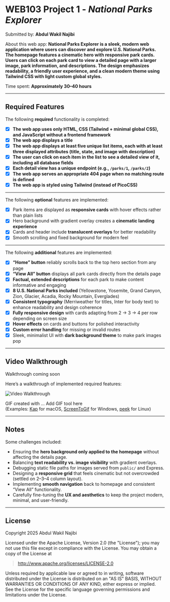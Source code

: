 # WEB103 Project 1 - _National Parks Explorer_

Submitted by: **Abdul Wakil Najibi**

About this web app: **National Parks Explorer is a sleek, modern web application where users can discover and explore U.S. National Parks. The homepage features a cinematic hero with responsive park cards. Users can click on each park card to view a detailed page with a larger image, park information, and descriptions. The design emphasizes readability, a friendly user experience, and a clean modern theme using Tailwind CSS with light custom global styles.**

Time spent: **Approximately 30–40 hours**

---

## Required Features

The following **required** functionality is completed:

- [x] **The web app uses only HTML, CSS (Tailwind + minimal global CSS), and JavaScript without a frontend framework**
- [x] **The web app displays a title**
- [x] **The web app displays at least five unique list items, each with at least three displayed attributes (title, state, and image with description)**
- [x] **The user can click on each item in the list to see a detailed view of it, including all database fields**
- [x] **Each detail view has a unique endpoint (e.g., `/parks/1`, `/parks/2`)**
- [x] **The web app serves an appropriate 404 page when no matching route is defined**
- [x] **The web app is styled using Tailwind (instead of PicoCSS)**

---

The following **optional** features are implemented:

- [x] Park items are displayed as **responsive cards** with hover effects rather than plain lists
- [x] Hero background with gradient overlay creates a **cinematic landing experience**
- [x] Cards and header include **translucent overlays** for better readability
- [x] Smooth scrolling and fixed background for modern feel

---

The following **additional** features are implemented:

- [x] **“Home” button** reliably scrolls back to the top hero section from any page
- [x] **“View All” button** displays all park cards directly from the details page
- [x] **Factual, extended descriptions** for each park to make content informative and engaging
- [x] **8 U.S. National Parks included** (Yellowstone, Yosemite, Grand Canyon, Zion, Glacier, Acadia, Rocky Mountain, Everglades)
- [x] **Consistent typography** (Merriweather for titles, Inter for body text) to enhance readability and design coherence
- [x] **Fully responsive design** with cards adapting from 2 → 3 → 4 per row depending on screen size
- [x] **Hover effects** on cards and buttons for polished interactivity
- [x] **Custom error handling** for missing or invalid routes
- [x] Sleek, minimalist UI with **dark background theme** to make park images pop

---

## Video Walkthrough

Walkthrough coming soon

Here’s a walkthrough of implemented required features:

<img src='http://i.imgur.com/link/to/your/gif/file.gif' title='Video Walkthrough' width='' alt='Video Walkthrough' />

GIF created with … Add GIF tool here  
(Examples: [Kap](https://getkap.co/) for macOS, [ScreenToGif](https://www.screentogif.com/) for Windows, [peek](https://github.com/phw/peek) for Linux)

---

## Notes

Some challenges included:

- Ensuring the **hero background only applied to the homepage** without affecting the details page.
- Balancing **text readability vs. image visibility** with gradient overlays.
- Debugging static file paths for images served from `public/` and Express.
- Designing a **responsive grid** that feels cinematic but not overcrowded (settled on 2–3–4 column layout).
- Implementing **smooth navigation** back to homepage and consistent “View All” functionality.
- Carefully fine-tuning the **UX and aesthetics** to keep the project modern, minimal, and user-friendly.

---

## License

Copyright 2025 Abdul Wakil Najibi

Licensed under the Apache License, Version 2.0 (the "License"); you may not use this file except in compliance with the License. You may obtain a copy of the License at

> http://www.apache.org/licenses/LICENSE-2.0

Unless required by applicable law or agreed to in writing, software distributed under the License is distributed on an "AS IS" BASIS, WITHOUT WARRANTIES OR CONDITIONS OF ANY KIND, either express or implied. See the License for the specific language governing permissions and limitations under the License.

